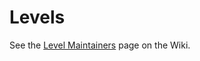 # Levels

See the [Level Maintainers](https://github.com/pathwar/pathwar/blob/master/level/example/hello-world/Makefile) page on the Wiki.
